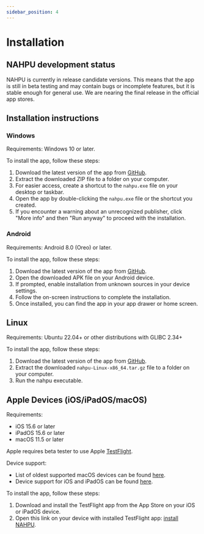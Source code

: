 ```yaml
---
sidebar_position: 4
---
```


# Installation

## NAHPU development status

NAHPU is currently in release candidate versions. This means that the app is still in beta testing and may contain bugs or incomplete features, but it is stable enough for general use. We are nearing the final release in the official app stores.

## Installation instructions

### Windows

Requirements: Windows 10 or later.

To install the app, follow these steps:

1. Download the latest version of the app from [GitHub](https://github.com/hhandika/nahpu/releases/latest/download/nahpu-Windows-x86_64.zip).
2. Extract the downloaded ZIP file to a folder on your computer.
3. For easier access, create a shortcut to the `nahpu.exe` file on your desktop or taskbar.
4. Open the app by double-clicking the `nahpu.exe` file or the shortcut you created.
5. If you encounter a warning about an unrecognized publisher, click "More info" and then "Run anyway" to proceed with the installation.

### Android

Requirements: Android 8.0 (Oreo) or later.

To install the app, follow these steps:

1. Download the latest version of the app from [GitHub](https://github.com/nahpu/nahpu/releases/latest/download/nahpu-Android.apk).
    <!-- - [Most Android APK (64-bit)](https://github.com/nahpu/nahpu/releases/latest/download/nahpu-arm64-v8a-release.apk).
    - [Older Android APK (32-bit)](https://github.com/nahpu/nahpu/releases/latest/download/nahpu-armeabi-v7a-release.apk).
    - [ChromeOS APK (64-bit)](https://github.com/nahpu/nahpu/releases/latest/download/nahpu-x86_64-release.apk). -->
2. Open the downloaded APK file on your Android device.
3. If prompted, enable installation from unknown sources in your device settings.
4. Follow the on-screen instructions to complete the installation.
5. Once installed, you can find the app in your app drawer or home screen.

## Linux

Requirements: Ubuntu 22.04+ or other distributions with GLIBC 2.34+

To install the app, follow these steps:

1. Download the latest version of the app from [GitHub](https://github.com/nahpu/nahpu/releases/latest/download/nahpu-Linux-x86_64.tar.gz).
2. Extract the downloaded `nahpu-Linux-x86_64.tar.gz` file to a folder on your computer.
3. Run the nahpu executable.

## Apple Devices (iOS/iPadOS/macOS)

Requirements:

- iOS 15.6 or later
- iPadOS 15.6 or later
- macOS 11.5 or later

Apple requires beta tester to use Apple [TestFlight](https://developer.apple.com/testflight/).

Device support:

- List of oldest supported macOS devices can be found [here](https://support.apple.com/en-us/102861).
- Device support for iOS and iPadOS can be found [here](https://iosref.com/ios).

To install the app, follow these steps:

1. Download and install the TestFlight app from the App Store on your iOS or iPadOS device.
2. Open this link on your device with installed TestFlight app: [install NAHPU](https://testflight.apple.com/join/DRG6yUfb).
